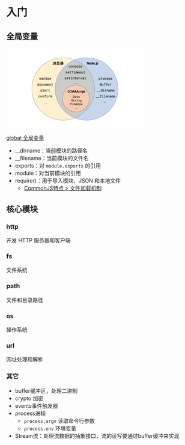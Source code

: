 # 入门



## 全局变量

<img src="https://raw.githubusercontent.com/lins403/assetsSpace/master/vuepress/img/global-objects.png" style="zoom:36%;" alt="https://tuture.co/2019/12/03/892fa12/"/>

[global 全局变量](http://nodejs.cn/api-v14/globals.html#global-objects)

- __dirname：当前模块的路径名
- __filename：当前模块的文件名
- exports：对 `module.exports` 的引用
- module：对当前模块的引用
- require()：用于导入模块、JSON 和本地文件
  - [CommonJS特点 > 文件加载机制](https://lins403.github.io/vuepress-doc/notes/engineering/modules/#%E7%89%B9%E7%82%B9)



## 核心模块

### http

开发 HTTP 服务器和客户端

### fs

文件系统

### path

文件和目录路径

### os

操作系统

### url

网址处理和解析



### 其它

- buffer缓冲区，处理二进制
- crypto 加密
- events事件触发器
- process进程
  - `process.argv` 读取命令行参数
  - `process.env` 环境变量
- Stream流：处理流数据的抽象接口，流的读写要通过buffer缓冲来实现